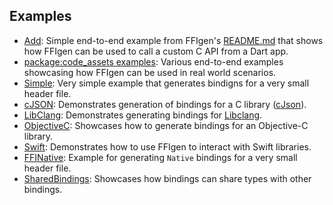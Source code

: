 ## Examples

- [Add](add): Simple end-to-end example from FFIgen's [README.md](../README.md)
  that shows how FFIgen can be used to call a custom C API from a Dart app.
- [package:code_assets examples](../../code_assets/example): Various end-to-end
  examples showcasing how FFIgen can be used in real world scenarios.
- [Simple](simple): Very simple example that generates bindigns for a very small
  header file.
- [cJSON](c_json): Demonstrates generation of bindings for a C library 
  ([cJson](https://github.com/DaveGamble/cJSON)).
- [LibClang](libclang-example): Demonstrates generating bindings for 
  [Libclang](https://clang.llvm.org/doxygen/group__CINDEX.html).
- [ObjectiveC](objective_c): Showcases how to generate bindings for an
  Objective-C library.
- [Swift](swift): Demonstrates how to use FFIgen to interact with Swift
  libraries.
- [FFINative](ffinative): Example for generating `Native` bindings for a very
  small header file.
- [SharedBindings](shared_bindings): Showcases how bindings can share types with
  other bindings.
